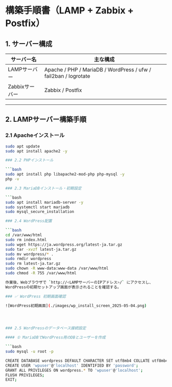 # 構築手順書（LAMP + Zabbix + Postfix）

## 1. サーバー構成

| サーバー名     | 主な構成                                             |
|----------------|------------------------------------------------------|
| LAMPサーバー   | Apache / PHP / MariaDB / WordPress / ufw / fail2ban / logrotate |
| Zabbixサーバー | Zabbix / Postfix                                     |

---

## 2. LAMPサーバー構築手順

### 2.1 Apacheインストール

```bash
sudo apt update
sudo apt install apache2 -y

### 2.2 PHPインストール

```bash
sudo apt install php libapache2-mod-php php-mysql -y
php -v

### 2.3 MariaDBインストール・初期設定

```bash
sudo apt install mariadb-server -y
sudo systemctl start mariadb
sudo mysql_secure_installation

### 2.4 WordPress配置

```bash
cd /var/www/html
sudo rm index.html
sudo wget https://ja.wordpress.org/latest-ja.tar.gz
sudo tar -xvzf latest-ja.tar.gz
sudo mv wordpress/* .
sudo rmdir wordpress
sudo rm latest-ja.tar.gz
sudo chown -R www-data:www-data /var/www/html
sudo chmod -R 755 /var/www/html

作業後、Webブラウザで `http://<LAMPサーバーのIPアドレス>/` にアクセスし、  
WordPressの初期セットアップ画面が表示されることを確認する。

### ✅ WordPress 初期画面確認

![WordPress初期画面](./images/wp_install_screen_2025-05-04.png)




### 2.5 WordPressのデータベース接続設定

#### ① MariaDBでWordPress用のDBとユーザーを作成

```bash
sudo mysql -u root -p

CREATE DATABASE wordpress DEFAULT CHARACTER SET utf8mb4 COLLATE utf8mb4_general_ci;
CREATE USER 'wpuser'@'localhost' IDENTIFIED BY 'password';
GRANT ALL PRIVILEGES ON wordpress.* TO 'wpuser'@'localhost';
FLUSH PRIVILEGES;
EXIT;


